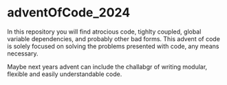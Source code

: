 # adventOfCode_2024

In this repository you will find atrocious code, 
tighlty coupled, global variable dependencies,
and probably other bad forms. 
This advent of code is solely focused on solving the problems
presented with code, any means necessary. 


Maybe next years advent can include the challabgr of writing
modular, flexible and easily understandable code. 